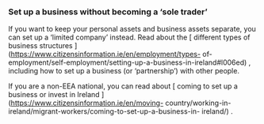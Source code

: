 ###  **Set up a business without becoming a ‘sole trader’**

If you want to keep your personal assets and business assets separate, you can
set up a ‘limited company’ instead. Read about the [ different types of
business structures ](https://www.citizensinformation.ie/en/employment/types-
of-employment/self-employment/setting-up-a-business-in-ireland#l006ed) ,
including how to set up a business (or ‘partnership’) with other people.

If you are a non-EEA national, you can read about [ coming to set up a
business or invest in Ireland ](https://www.citizensinformation.ie/en/moving-
country/working-in-ireland/migrant-workers/coming-to-set-up-a-business-in-
ireland/) .
